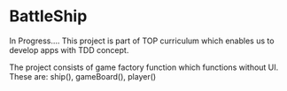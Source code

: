 # BattleShip
In Progress....
This project is part of TOP curriculum which enables us to develop apps with TDD concept.

The project consists of game factory function which functions without UI.
These are: ship(), gameBoard(), player()